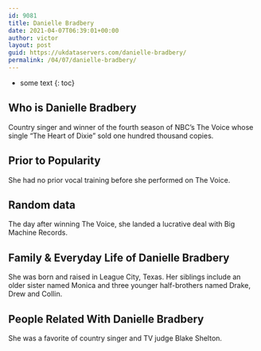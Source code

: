 ```yaml
---
id: 9081
title: Danielle Bradbery
date: 2021-04-07T06:39:01+00:00
author: victor
layout: post
guid: https://ukdataservers.com/danielle-bradbery/
permalink: /04/07/danielle-bradbery/
---
```


* some text
{: toc}


## Who is Danielle Bradbery



Country singer and winner of the fourth season of NBC&#8217;s The Voice whose single &#8220;The Heart of Dixie&#8221; sold one hundred thousand copies.

                
                
                
## Prior to Popularity



She had no prior vocal training before she performed on The Voice.

                
                
                
## Random data



The day after winning The Voice, she landed a lucrative deal with Big Machine Records.

                
                
                
## Family & Everyday Life of Danielle Bradbery



She was born and raised in League City, Texas. Her siblings include an older sister named Monica and three younger half-brothers named Drake, Drew and Collin.

                
                
                
## People Related With Danielle Bradbery



She was a favorite of country singer and TV judge Blake Shelton.

                
              
            
          
          
          